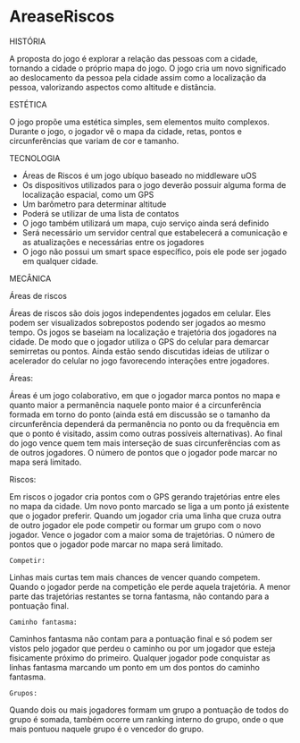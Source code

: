 AreaseRiscos
============

HISTÓRIA

A proposta do jogo é explorar a relação das pessoas com a cidade, tornando a cidade o próprio mapa do jogo. O jogo cria um novo significado ao deslocamento da pessoa pela cidade assim como a localização da pessoa, valorizando aspectos como altitude e distância.

ESTÉTICA

O jogo propõe uma estética simples, sem elementos muito complexos. Durante o jogo, o jogador vê o mapa da cidade, retas, pontos e circunferências que variam de cor e tamanho.

TECNOLOGIA

- Áreas de Riscos é um jogo ubíquo baseado no middleware uOS
- Os dispositivos utilizados para o jogo deverão possuir alguma forma de localização espacial, como um GPS
- Um barômetro para determinar altitude
- Poderá se utilizar de uma lista de contatos
- O jogo também utilizará um mapa, cujo serviço ainda será definido
- Será necessário um servidor central que estabelecerá a comunicação e as atualizações e necessárias entre os jogadores
- O jogo não possui um smart space específico, pois ele pode ser jogado em qualquer cidade.

MECÂNICA

Áreas de riscos

Áreas de riscos são dois jogos independentes jogados em celular. Eles podem ser visualizados sobrepostos podendo ser jogados ao mesmo tempo. Os jogos se baseiam na localização e trajetória dos jogadores na cidade. De modo que o jogador utiliza o GPS do celular para demarcar semirretas ou pontos.
Ainda estão sendo discutidas ideias de utilizar o acelerador do celular no jogo favorecendo interações entre jogadores.

Áreas:

Áreas é um jogo colaborativo, em que o jogador marca pontos no mapa e quanto maior a permanência naquele ponto maior é a circunferência formada em torno do ponto (ainda está em discussão se o tamanho da circunferência dependerá da permanência no ponto ou da frequência em que o ponto é visitado, assim como outras possíveis alternativas). Ao final do jogo vence quem tem mais interseção de suas circunferências com as de outros jogadores. O número de pontos que o jogador pode marcar no mapa será limitado.

Riscos:

Em riscos o jogador cria pontos com o GPS gerando trajetórias entre eles no mapa da cidade. Um novo ponto marcado se liga a um ponto já existente que o jogador preferir. Quando um jogador cria uma linha que cruza outra de outro jogador ele pode competir ou formar um grupo com o novo jogador. 
Vence o jogador com a maior soma de trajetórias. O número de pontos que o jogador pode marcar no mapa será limitado.

	Competir:
Linhas mais curtas tem mais chances de vencer quando competem. Quando o jogador perde na competição ele perde aquela trajetória. A menor parte das trajetórias restantes se torna fantasma, não contando para a pontuação final. 

	Caminho fantasma:
Caminhos fantasma não contam para a pontuação final e só podem ser vistos pelo jogador que perdeu o caminho ou por um jogador que esteja fisicamente próximo do primeiro. Qualquer jogador pode conquistar as linhas fantasma marcando um ponto em um dos pontos do caminho fantasma.

	Grupos:
Quando dois ou mais jogadores formam um grupo a pontuação de todos do grupo é somada, também ocorre um ranking interno do grupo, onde o que mais pontuou naquele grupo é o vencedor do grupo.
